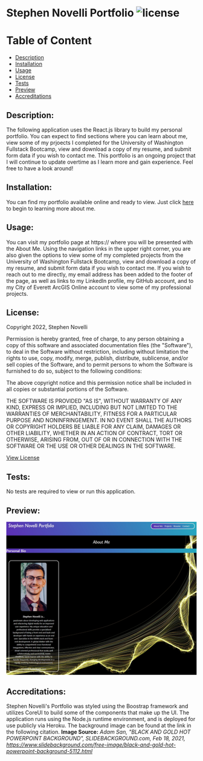 # Stephen Novelli Portfolio ![license](https://img.shields.io/badge/license-MIT-blue)
  
  # Table of Content
  - [Description](#Description)
  - [Installation](#Installation)
  - [Usage](#Usage)
  - [License](#License)
  - [Tests](#Tests)
  - [Preview](#Preview)
  - [Accreditations](#Accreditations)

   
## Description:
The following application uses the React.js library to build my personal portfolio. You can expect to find sections where you can learn about me, view some of my prjoects I completed for the University of Washington Fullstack Bootcamp, view and download a copy of my resume, and submit form data if you wish to contact me. This portfolio is an ongoing project that I will continue to update overtime as I learn more and gain experience. Feel free to have a look around!
    
## Installation:
You can find my portfolio available online and ready to view. Just click [here](https://) to begin to learning more about me.
    
## Usage:
You can visit my portfolio page at https:// where you will be presented with the About Me. Using the navigation links in the upper right corner, you are also given the options to view some of my completed projects from the University of Washington Fullstack Bootcamp, view and download a copy of my resume, and submit form data if you wish to contact me. If you wish to reach out to me directly, my email address has been added to the footer of the page, as well as links to my LinkedIn profile, my GitHub account, and to my City of Everett ArcGIS Online account to view some of my professional projects.

## License:
Copyright 2022, Stephen Novelli

Permission is hereby granted, free of charge, to any person obtaining a copy of this software and associated documentation files (the "Software"), to deal in the Software without restriction, including without limitation the rights to use, copy, modify, merge, publish, distribute, sublicense, and/or sell copies of the Software, and to permit persons to whom the Software is furnished to do so, subject to the following conditions:

The above copyright notice and this permission notice shall be included in all copies or substantial portions of the Software.

THE SOFTWARE IS PROVIDED "AS IS", WITHOUT WARRANTY OF ANY KIND, EXPRESS OR IMPLIED, INCLUDING BUT NOT LIMITED TO THE WARRANTIES OF MERCHANTABILITY, FITNESS FOR A PARTICULAR PURPOSE AND NONINFRINGEMENT. IN NO EVENT SHALL THE AUTHORS OR COPYRIGHT HOLDERS BE LIABLE FOR ANY CLAIM, DAMAGES OR OTHER LIABILITY, WHETHER IN AN ACTION OF CONTRACT, TORT OR OTHERWISE, ARISING FROM, OUT OF OR IN CONNECTION WITH THE SOFTWARE OR THE USE OR OTHER DEALINGS IN THE SOFTWARE.

[View License](https://www.mit.edu/~amini/LICENSE.md) 
    
    
## Tests:
No tests are required to view or run this application.
    
## Preview:
![Preview](./portfolio/public/assets/Screenshot.jpg)

## Accreditations:
  Stephen Novelli's Portfolio was styled using the Boostrap framework and utilizes CoreUI to build some of the components that make up the UI. The application runs using the Node.js runtime environment, and is deployed for use publicly via Heroku. The background image can be found at the link in the following citation. **Image Source:** *Adam San, "BLACK AND GOLD HOT POWERPOINT BACKGROUND", SLIDEBACKGROUND.com, Feb 18, 2021, https://www.slidebackground.com/free-image/black-and-gold-hot-powerpoint-background-5112.html*
